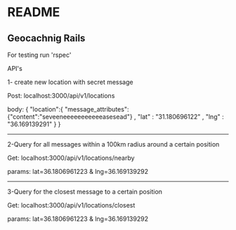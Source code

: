 # README

Geocachnig Rails 
------------------------------------
For testing run 'rspec'

API's 

1- create new location with secret message 

Post: localhost:3000/api/v1/locations

body: 
	{
		"location":{
		"message_attributes": {"content":"seveeneeeeeeeeeeeasesead"} ,
		"lat" : "31.180696122" ,
		"lng" : "36.169139291"
 		}
	}

----------------------------------------------------------------------------------

2-Query for all messages within a 100km radius around a certain position 

Get: localhost:3000/api/v1/locations/nearby

params: lat=36.1806961223 & lng=36.169139292



-----------------------------------------------------------------------------------
3-Query for the closest message to a certain position

Get: localhost:3000/api/v1/locations/closest

params: lat=36.1806961223 & lng=36.169139292